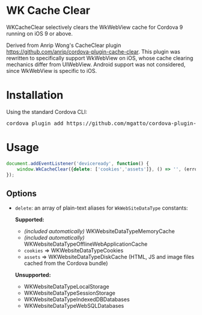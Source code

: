 WK Cache Clear
=============

WKCacheClear selectively clears the WkWebView cache for Cordova 9 running on iOS 9 or above. 

Derived from Anrip Wong's CacheClear plugin https://github.com/anrip/cordova-plugin-cache-clear. This plugin was rewritten to specifically support WkWebView on iOS, whose cache clearing mechanics differ from UIWebView. Android support was not considered, since WkWebView is specific to iOS.


Installation
======
Using the standard Cordova CLI:

<pre>
cordova plugin add https://github.com/mgatto/cordova-plugin-wkwebview-clearcache.git
</pre>

Usage
====
```javascript
document.addEventListener('deviceready', function() {
    window.WkCacheClear({delete: ['cookies','assets']}, () => '', (error) => '');
});
```

Options
-------

* `delete`: an array of plain-text aliases for `WkWebSiteDataType` constants:

    **Supported:**
    * *(included automatically)* WKWebsiteDataTypeMemoryCache
    * *(included automatically)* WKWebsiteDataTypeOfflineWebApplicationCache
    * `cookies` => WKWebsiteDataTypeCookies 
    * `assets` => WKWebsiteDataTypeDiskCache (HTML, JS and image files cached from the Cordova bundle)
        
    **Unsupported:**
    - WKWebsiteDataTypeLocalStorage
    - WKWebsiteDataTypeSessionStorage
    - WKWebsiteDataTypeIndexedDBDatabases
    - WKWebsiteDataTypeWebSQLDatabases
